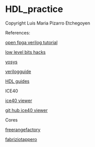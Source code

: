 # HDL_practice

Copyright Luis Maria Pizarro Etchegoyen

References:

[open fpga verilog tutorial](https://github.com/Obijuan/open-fpga-verilog-tutorial/wiki)

[low level bits hacks](https://catonmat.net/low-level-bit-hacks)

[yosys](https://www.yosyshq.com/open-source-projects)

[verilogguide](https://verilogguide.readthedocs.io/en/latest/index.html)

[HDL guides](https://pythondsp.readthedocs.io/en/latest/index.html)

ICE40

[ice40 viewer](https://knielsen.github.io/ice40_viewer/ice40_viewer.html)

[git hub ice40 viewer](https://github.com/knielsen/ice40_viewer)


Cores

[freerangefactory](https://freerangefactory.org/cores.html)

[fabriziotappero](https://github.com/fabriziotappero/ip-cores)
